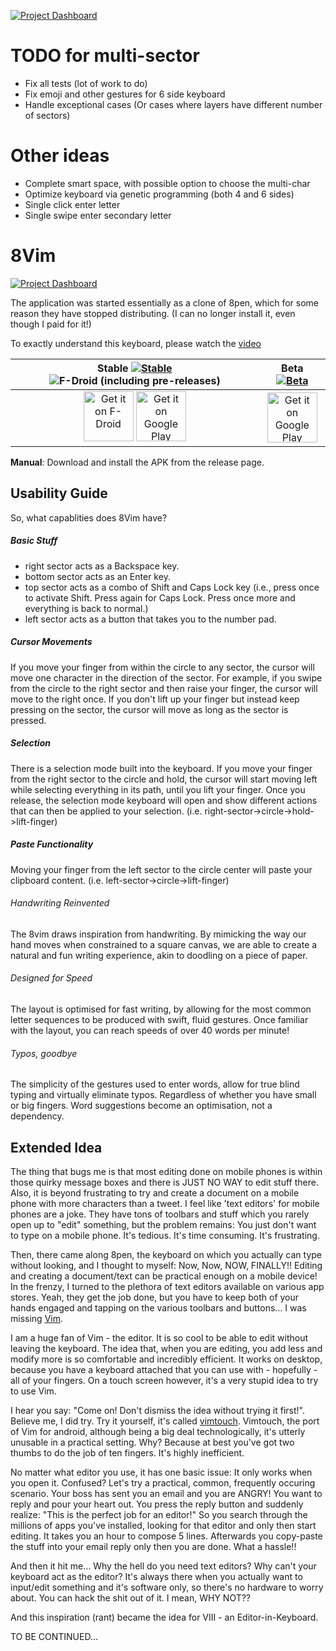 [![Project Dashboard](https://sourcespy.com/shield.svg)](https://sourcespy.com/github/flide8vim/)

# TODO for multi-sector
- Fix all tests (lot of work to do)
- Fix emoji and other gestures for 6 side keyboard
- Handle exceptional cases (Or cases where layers have different number of sectors)

# Other ideas
- Complete smart space, with possible option to choose the multi-char
- Optimize keyboard via genetic programming (both 4 and 6 sides)
- Single click enter letter
- Single swipe enter secondary letter

# 8Vim

[![Project Dashboard](https://sourcespy.com/shield.svg)](https://sourcespy.com/github/flide8vim/)

The application was started essentially as a clone of 8pen, which for some reason they have stopped distributing. (I can no longer install it, even though I paid for it!)

To exactly understand this keyboard, please watch the [video](https://www.youtube.com/watch?v=q3OuCR0EpGo)

|                                                                        Stable [![Stable](https://img.shields.io/github/v/release/8VIM/8VIM)](https://github.com/8VIM/8VIM/releases/latest) ![F-Droid (including pre-releases)](https://img.shields.io/f-droid/v/inc.flide.vi8)                                                                         |                                  Beta [![Beta](https://img.shields.io/github/v/release/8VIM/8VIM?include_prereleases)](https://github.com/8VIM/8VIM/releases)                                   |
| :----------------------------------------------------------------------------------------------------------------------------------------------------------------------------------------------------------------------------------------------------------------------------------------------------------------------------------------------------: | :---------------------------------------------------------------------------------------------------------------------------------------------------------------------------------------------: |
| [<img src="https://fdroid.gitlab.io/artwork/badge/get-it-on.png" alt="Get it on F-Droid" height="80" />](https://f-droid.org/packages/inc.flide.vi8/)  [<img src="https://play.google.com/intl/en_us/badges/images/generic/en-play-badge.png" alt="Get it on Google Play" height="80" />](https://play.google.com/store/apps/details?id=inc.flide.vi8) | [<img src="https://play.google.com/intl/en_us/badges/images/generic/en-play-badge.png" alt="Get it on Google Play" height="80" />](https://play.google.com/store/apps/details?id=inc.flide.vi8) |

**Manual**: Download and install the APK from the release page.

## Usability Guide

So, what capablities does 8Vim have?

##### Basic Stuff

- right sector acts as a Backspace key.
- bottom sector acts as an Enter key.
- top sector acts as a combo of Shift and Caps Lock key (i.e., press once to activate Shift. Press again for Caps Lock. Press once more and everything is back to normal.)
- left sector acts as a button that takes you to the number pad.

##### Cursor Movements

If you move your finger from within the circle to any sector, the cursor will move one character in the direction of the sector. For example, if you swipe from the circle to the right sector and then raise your finger, the cursor will move to the right once. If you don't lift up your finger but instead keep pressing on the sector, the cursor will move as long as the sector is pressed.

##### Selection

There is a selection mode built into the keyboard. If you move your finger from the right sector to the circle and hold, the cursor will start moving left while selecting everything in its path, until you lift your finger. Once you release, the selection mode keyboard will open and show different actions that can then be applied to your selection. (i.e. right-sector->circle->hold->lift-finger)

##### Paste Functionality

Moving your finger from the left sector to the circle center will paste your clipboard content. (i.e. left-sector->circle->lift-finger)

###### Handwriting Reinvented

The 8vim draws inspiration from handwriting. By mimicking the way our hand moves when constrained to a square canvas, we are able to create a natural and fun writing experience, akin to doodling on a piece of paper.

###### Designed for Speed

The layout is optimised for fast writing, by allowing for the most common letter sequences to be produced with swift, fluid gestures. Once familiar with the layout, you can reach speeds of over 40 words per minute!

###### Typos, goodbye

The simplicity of the gestures used to enter words, allow for true blind typing and virtually eliminate typos. Regardless of whether you have small or big fingers. Word suggestions become an optimisation, not a dependency.

## Extended Idea

The thing that bugs me is that most editing done on mobile phones is within those quirky message boxes and there is JUST NO WAY to edit stuff there.
Also, it is beyond frustrating to try and create a document on a mobile phone with more characters than a tweet. I feel like 'text editors' for mobile phones are a joke. They have tons of toolbars and stuff which you rarely open up to "edit" something, but the problem remains: You just don't want to type on a mobile phone. It's tedious. It's time consuming. It's frustrating.

Then, there came along 8pen, the keyboard on which you actually can type without looking, and I thought to myself: Now, Now, NOW, FINALLY!! Editing and creating a document/text can be practical enough on a mobile device! In the frenzy, I turned to the plethora of text editors available on various app stores. Yeah, they get the job done, but you have to keep both of your hands engaged and tapping on the various toolbars and buttons… I was missing [Vim](http://www.vim.org/).

I am a huge fan of Vim - the editor. It is so cool to be able to edit without leaving the keyboard. The idea that, when you are editing, you add less and modify more is so comfortable and incredibly efficient. It works on desktop, because you have a keyboard attached that you can use with - hopefully - all of your fingers. On a touch screen however, it's a very stupid idea to try to use Vim.

I hear you say: "Come on! Don't dismiss the idea without trying it first!". Believe me, I did try. Try it yourself, it's called [vimtouch](https://github.com/momodalo/vimtouch). Vimtouch, the port of Vim for android, although being a big deal technologically, it's utterly unusable in a practical setting. Why? Because at best you've got two thumbs to do the job of ten fingers. It's highly inefficient.

No matter what editor you use, it has one basic issue: It only works when you open it. Confused? Let's try a practical, common, frequently occuring scenario. Your boss has sent you an email and you are ANGRY! You want to reply and pour your heart out. You press the reply button and suddenly realize: "This is the perfect job for an editor!" So you search through the millions of apps you've installed, looking for that editor and only then start editing. It takes you an hour to compose 5 lines. Afterwards you copy-paste the stuff into your email reply only then you are done. What a hassle!!

And then it hit me… Why the hell do you need text editors? Why can't your keyboard act as the editor? It's always there when you actually want to input/edit something and it's software only, so there's no hardware to worry about. You can hack the shit out of it. I mean, WHY NOT??

And this inspiration (rant) became the idea for VIII - an Editor-in-Keyboard.

TO BE CONTINUED...
